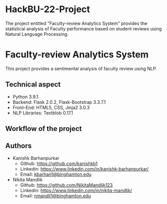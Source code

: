 # HackBU-22-Project
The project entitled "Faculty-review Analytics System" provides the statistical analysis of Faculty performance based on student reviews using Natural Language Processing.

# Faculty-review Analytics System
This project provides a sentimental analysis of faculty review using NLP.

## Technical aspect
- Python 3.9.1
- Backend: Flask 2.0.2, Flask-Bootstrap 3.3.7.1
- Front-End: HTML5, CSS, Jinja2 3.0.3
- NLP Libraries: Textblob 0.17.1

## Workflow of the project


## Authors
- Kanishk Barhanpurkar 
     - Github:   https://github.com/kanishkb1
     - Linkedin: https://www.linkedin.com/in/kanishk-barhanpurkar/
     - Email:    kbarhan1@binghamton.edu
- Nikita Mandlik
     - Github:   https://github.com/NikitaMandlik123
     - Linkedin: https://www.linkedin.com/in/nikita-mandlik/ 
     - Email:    nmandli1@binghamton.edu    

